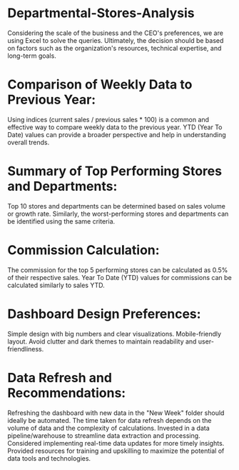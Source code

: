 # Departmental-Stores-Analysis
Considering the scale of the business and the CEO's preferences, we are using Excel to solve the queries. Ultimately, the decision should be based on factors such as the organization's resources, technical expertise, and long-term goals.
# Comparison of Weekly Data to Previous Year:
Using indices (current sales / previous sales * 100) is a common and effective way to compare weekly data to the previous year.
YTD (Year To Date) values can provide a broader perspective and help in understanding overall trends.
# Summary of Top Performing Stores and Departments:
Top 10 stores and departments can be determined based on sales volume or growth rate.
Similarly, the worst-performing stores and departments can be identified using the same criteria.
# Commission Calculation:
The commission for the top 5 performing stores can be calculated as 0.5% of their respective sales.
Year To Date (YTD) values for commissions can be calculated similarly to sales YTD.
# Dashboard Design Preferences:
Simple design with big numbers and clear visualizations.
Mobile-friendly layout.
Avoid clutter and dark themes to maintain readability and user-friendliness.
# Data Refresh and Recommendations:
Refreshing the dashboard with new data in the "New Week" folder should ideally be automated.
The time taken for data refresh depends on the volume of data and the complexity of calculations.
Invested in a data pipeline/warehouse to streamline data extraction and processing.
Considered implementing real-time data updates for more timely insights.
Provided resources for training and upskilling to maximize the potential of data tools and technologies.
